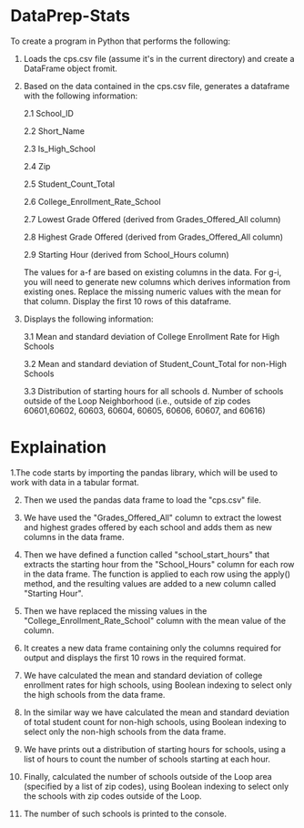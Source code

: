# DataPrep-Stats
To create a program in Python that performs the following: 
1. Loads the cps.csv file (assume it's in the current directory) and create a DataFrame object fromit.
   
2. Based on the data contained in the cps.csv file, generates a dataframe with the following information:

     2.1 School_ID 
  
     2.2 Short_Name 
  
     2.3 Is_High_School
  
     2.4 Zip
  
     2.5 Student_Count_Total 
  
     2.6 College_Enrollment_Rate_School
  
     2.7 Lowest Grade Offered (derived from Grades_Offered_All column)
  
     2.8 Highest Grade Offered (derived from Grades_Offered_All column) 
  
     2.9 Starting Hour (derived from School_Hours column) 
  
     The values for a-f are based on existing columns in the data. For g-i, you will need to generate new columns which derives information from existing ones. Replace the missing numeric           values with the mean for that column. Display the first 10 rows of this dataframe.

3. Displays the following information:
   
     3.1 Mean and standard deviation of College Enrollment Rate for High Schools 
  
     3.2 Mean and standard deviation of Student_Count_Total for non-High Schools 
  
     3.3 Distribution of starting hours for all schools d. Number of schools outside of the Loop Neighborhood (i.e., outside of zip codes 60601,60602, 60603, 60604, 60605, 60606, 60607, and 60616)

# Explaination

1.The code starts by importing the pandas library, which will be used to work with data in a tabular format. 

2. Then we used the pandas data frame to load the "cps.csv" file.

3. We have used the "Grades_Offered_All" column to extract the lowest and highest grades offered by each school and adds them as new columns in the data frame. 

4. Then we have defined a function called "school_start_hours" that extracts the starting hour from the "School_Hours" column for each row in the data frame. The function is applied to each row using the apply() method, and the resulting values are added to a new column called "Starting Hour".

5. Then we have replaced the missing values in the "College_Enrollment_Rate_School" column with the mean value of the column. 

6. It creates a new data frame containing only the columns required for output and displays the first 10 rows in the required format. 

7. We have calculated the mean and standard deviation of college enrollment rates for high schools, using Boolean indexing to select only the high schools from the data frame. 

8. In the similar way we have calculated the mean and standard deviation of total student count for non-high schools, using Boolean indexing to select only the non-high schools from the data frame. 

9. We have prints out a distribution of starting hours for schools, using a list of hours to count the number of schools starting at each hour. 

10. Finally, calculated the number of schools outside of the Loop area (specified by a list of zip codes), using Boolean indexing to select only the schools with zip codes outside of the Loop.

11. The number of such schools is printed to the console.
